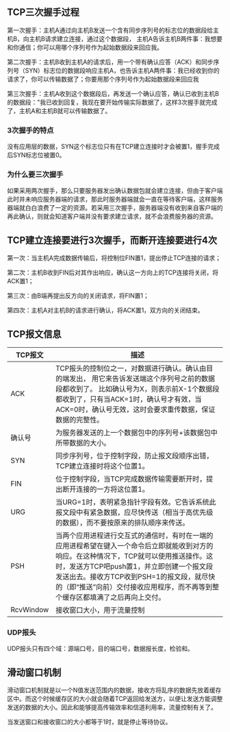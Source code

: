 ## TCP三次握手过程
第一次握手：主机A通过向主机B发送一个含有同步序列号的标志位的数据段给主机B，向主机B请求建立连接，通过这个数据段， 主机A告诉主机B两件事：我想要和你通信；你可以用哪个序列号作为起始数据段来回应我。

第二次握手：主机B收到主机A的请求后，用一个带有确认应答（ACK）和同步序列号（SYN）标志位的数据段响应主机A，也告诉主机A两件事：我已经收到你的请求了，你可以传输数据了；你要用那个序列号作为起始数据段来回应我

第三次握手：主机A收到这个数据段后，再发送一个确认应答，确认已收到主机B的数据段："我已收到回复，我现在要开始传输实际数据了，这样3次握手就完成了，主机A和主机B就可以传输数据了。

### 3次握手的特点
没有应用层的数据，SYN这个标志位只有在TCP建立连接时才会被置1，握手完成后SYN标志位被置0。

### 为什么要三次握手
如果采用两次握手，那么只要服务器发出确认数据包就会建立连接，但由于客户端此时并未响应服务器端的请求，那此时服务器端就会一直在等待客户端，这样服务器端就白白浪费了一定的资源。若采用三次握手，服务器端没有收到来自客户端的再此确认，则就会知道客户端并没有要求建立请求，就不会浪费服务器的资源。

## TCP建立连接要进行3次握手，而断开连接要进行4次
第一次：当主机A完成数据传输后，将控制位FIN置1，提出停止TCP连接的请求；

第二次：主机B收到FIN后对其作出响应，确认这一方向上的TCP连接将关闭，将ACK置1；

第三次：由B端再提出反方向的关闭请求，将FIN置1；

第四次：主机A对主机B的请求进行确认，将ACK置1，双方向的关闭结束。

## TCP报文信息
| TCP报文 | 描述 |
| --- | --- |
| ACK | TCP报头的控制位之一，对数据进行确认。确认由目的端发出， 用它来告诉发送端这个序列号之前的数据段都收到了。 比如确认号为X，则表示前X-1个数据段都收到了，只有当ACK=1时，确认号才有效，当ACK=0时，确认号无效，这时会要求重传数据，保证数据的完整性。 |
| 确认号 | 为服务器发送的上一个数据包中的序列号+该数据包中所带数据的大小。 | 
| SYN | 同步序列号，位于控制字段，防止报文段顺序出错，TCP建立连接时将这个位置1。 |  
| FIN | 位于控制字段，当TCP完成数据传输需要断开时，提出断开连接的一方将这位置1。 |  
| URG | 当URG=1时，表明紧急指针字段有效。它告诉系统此报文段中有紧急数据，应尽快传送（相当于高优先级的数据），而不要按原来的排队顺序来传送。|  
| PSH | 当两个应用进程进行交互式的通信时，有时在一端的应用进程希望在键入一个命令后立即就能收到对方的响应。在这种情况下，TCP就可以使用推送操作。这时，发送方TCP吧push置1，并立即创建一个报文段发送出去。接收方TCP收到PSH=1的报文段，就尽快的（即“推送”向前）交付接收应用程序，而不再等到整个缓存区都填满了之后再向上交付。 |  
| RcvWindow | 接收窗口大小，用于流量控制 |  

### UDP报头
UDP报头只有四个域：源端口号，目的端口号，数据报长度，检验和。

## 滑动窗口机制
滑动窗口机制就是以一个N值发送范围内的数据，接收方将乱序的数据先放着缓存区中。而这个时候缓存区的大小就会随着TCP返回给发送方，以便让发送方能调整发送的数据的大小。因此和能够提高传输效率和信道利用率，流量控制有关了。

当发送窗口和接收窗口的大小都等于1时，就是停止等待协议。
